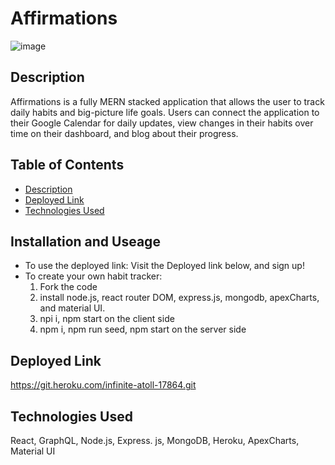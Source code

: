 # Affirmations

![image](https://github.com/SidneyEdwards/Systematic/assets/124628764/72ecf058-5f4f-4607-8ecb-0ce55d9e7cea)

## Description

Affirmations is a fully MERN stacked application that allows the user to track daily habits and big-picture life goals. Users can connect the application to their Google Calendar for daily updates, view changes in their habits over time on their dashboard, and blog about their progress. 

## Table of Contents
- [Description](#description)
- [Deployed Link](#deployed-link)
- [Technologies Used](#technologies-used)

## Installation and Useage

- To use the deployed link: Visit the Deployed link below, and sign up!
- To create your own habit tracker:
    1. Fork the code
    2. install node.js, react router DOM, express.js, mongodb, apexCharts, and material UI.
    3. npi i, npm start on the client side
    4. npm i, npm run seed, npm start on the server side

## Deployed Link

https://git.heroku.com/infinite-atoll-17864.git


## Technologies Used
React, GraphQL, Node.js, Express. js, MongoDB, Heroku, ApexCharts, Material UI


